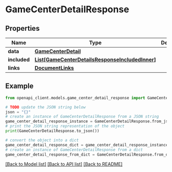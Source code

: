 # GameCenterDetailResponse


## Properties

Name | Type | Description | Notes
------------ | ------------- | ------------- | -------------
**data** | [**GameCenterDetail**](GameCenterDetail.md) |  | 
**included** | [**List[GameCenterDetailsResponseIncludedInner]**](GameCenterDetailsResponseIncludedInner.md) |  | [optional] 
**links** | [**DocumentLinks**](DocumentLinks.md) |  | 

## Example

```python
from openapi_client.models.game_center_detail_response import GameCenterDetailResponse

# TODO update the JSON string below
json = "{}"
# create an instance of GameCenterDetailResponse from a JSON string
game_center_detail_response_instance = GameCenterDetailResponse.from_json(json)
# print the JSON string representation of the object
print(GameCenterDetailResponse.to_json())

# convert the object into a dict
game_center_detail_response_dict = game_center_detail_response_instance.to_dict()
# create an instance of GameCenterDetailResponse from a dict
game_center_detail_response_from_dict = GameCenterDetailResponse.from_dict(game_center_detail_response_dict)
```
[[Back to Model list]](../README.md#documentation-for-models) [[Back to API list]](../README.md#documentation-for-api-endpoints) [[Back to README]](../README.md)


